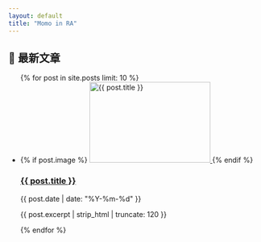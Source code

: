 ```yaml
---
layout: default
title: "Momo in RA"
---
```


<h2>📝 最新文章</h2>

<ul class="post-list">
  {% for post in site.posts limit: 10 %}
    <li class="post-item">
      {% if post.image %}
        <a href="{{ post.url | relative_url }}" class="thumb-wrap" aria-label="{{ post.title }}">
          <img
            src="{{ site.baseurl }}{{ post.image }}"
            alt="{{ post.title }}"
            class="post-thumb"
            loading="lazy"
            width="240" height="160">
        </a>
      {% endif %}
      <div class="post-info">
        <h3 class="post-title"><a href="{{ post.url | relative_url }}">{{ post.title }}</a></h3>
        <span class="post-date">{{ post.date | date: "%Y-%m-%d" }}</span>
        <p class="post-excerpt">{{ post.excerpt | strip_html | truncate: 120 }}</p>
      </div>
    </li>
  {% endfor %}
</ul>
